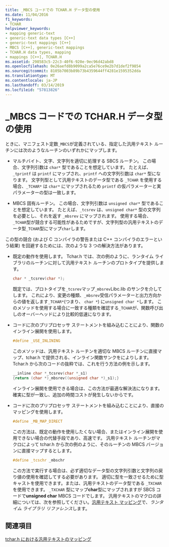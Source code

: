 ```yaml
---
title: _MBCS コードでの TCHAR.H データ型の使用
ms.date: 11/04/2016
f1_keywords:
- TCHAR
helpviewer_keywords:
- mapping generic-text
- generic-text data types [C++]
- generic-text mappings [C++]
- MBCS [C++], generic-text mappings
- TCHAR.H data types, mapping
- mappings [C++], TCHAR.H
ms.assetid: 298583c5-22c3-40f6-920e-9ec96d42abd8
ms.openlocfilehash: 0e26aefd8b9099a2ca5e76ce9e2b7d1def2f9854
ms.sourcegitcommit: 8105b7003b89b73b4359644ff4281e1595352dda
ms.translationtype: MT
ms.contentlocale: ja-JP
ms.lasthandoff: 03/14/2019
ms.locfileid: "57813826"
---
```

# <a name="using-tcharh-data-types-with-mbcs-code"></a>_MBCS コードでの TCHAR.H データ型の使用

ときに、マニフェスト定数`_MBCS`が定義されている、指定した汎用テキスト ルーチンには次のようなルーチンのいずれかにマップします。

- マルチバイト、文字、文字列を適切に処理する SBCS ルーチン。 この場合、文字列引数は `char*` 型であることを想定しています。 たとえば、`_tprintf` は `printf` にマップされ、`printf` への文字列引数は `char*` 型になります。 文字列型として汎用テキストのデータ型である `_TCHAR` を使用する場合、`_TCHAR*` は `char*` にマップされるため `printf` の仮パラメーターと実パラメーターの型は一致します。

- MBCS 固有ルーチン。 この場合、文字列引数は `unsigned char*` 型であることを想定しています。 たとえば、`_tcsrev` は、`unsigned char*` 型の文字列を必要とし、それを返す `_mbsrev` にマップされます。 使用する場合、`_TCHAR`型が競合する可能性があるためですが、文字列型の汎用テキストのデータ型`_TCHAR`型にマップ`char`します。

この型の競合 (および C コンパイラの警告または C++ コンパイラのエラーという結果) を回避するためには、次のような 3 つの解決方法があります。

- 既定の動作を使用します。 Tchar.h では、次の例のように、ランタイム ライブラリのルーチンに対して汎用テキスト ルーチンのプロトタイプを提供します。

    ```cpp
    char * _tcsrev(char *);
    ```

   既定では、プロトタイプを`_tcsrev`マップ`_mbsrev`Libc.lib のサンクを介してします。 これにより、変更の種類、`_mbsrev`受信パラメーターと出力方向からの値を返します`_TCHAR*`(つまり、 `char *`) に`unsigned char *`します。 このメソッドを使用する場合に一致する種類を確認する`_TCHAR`が、関数呼び出しのオーバーヘッドにより比較的低速になります。

- コードに次のプリプロセッサ ステートメントを組み込むことにより、関数のインライン展開を使用します。

    ```cpp
    #define _USE_INLINING
    ```

   このメソッドは、汎用テキスト ルーチンを適切な MBCS ルーチンに直接マップ、tchar.h で提供される、インライン関数サンクをによりします。 Tchar.h から次のコードの抜粋では、これを行う方法の例を示します。

    ```cpp
    __inline char *_tcsrev(char *_s1)
    {return (char *)_mbsrev((unsigned char *)_s1);}
    ```

   インライン展開を使用できる場合は、この方法が最適な解決法になります。確実に型が一致し、追加の時間コストが発生しないからです。

- コードに次のプリプロセッサ ステートメントを組み込むことにより、直接のマッピングを使用します。

    ```cpp
    #define _MB_MAP_DIRECT
    ```

   この方法は、既定の動作を使用したくない場合、またはインライン展開を使用できない場合の代替手段であり、高速です。 汎用テキスト ルーチンがマクロによって tchar.h から次の例のように、そのルーチンの MBCS バージョンに直接マップするとします。

    ```cpp
    #define _tcschr _mbschr
    ```

   この方法で実行する場合は、必ず適切なデータ型の文字列引数と文字列の戻り値の使用を確認してする必要があります。 適切に型を一致させるために型キャストを使用できます。または、汎用テキストのデータ型である `_TXCHAR` を使用できます。 `_TXCHAR` 型にマップ**char**型にマップされますが SBCS コードで**unsigned char** MBCS コードでします。 汎用テキストのマクロの詳細については、次を参照してください。[汎用テキスト マッピング](../c-runtime-library/generic-text-mappings.md)で、*ランタイム ライブラリ リファレンス*します。

## <a name="see-also"></a>関連項目

[tchar.h における汎用テキストのマッピング](../text/generic-text-mappings-in-tchar-h.md)
